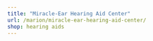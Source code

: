 ```yaml
---
title: "Miracle-Ear Hearing Aid Center"
url: /marion/miracle-ear-hearing-aid-center/
shop: hearing aids
---
```

